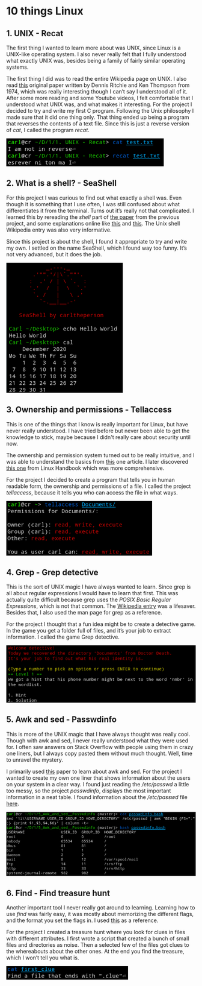 # 10 things Linux

## 1. UNIX - **Recat**

The first thing I wanted to learn more about was UNIX, since Linux is a UNIX-like operating system. I also never really felt that I fully understood what exactly UNIX was, besides being a family of fairly similar operating systems.

The first thing I did was to read the entire Wikipedia page on UNIX. I also read [this](https://people.eecs.berkeley.edu/~brewer/cs262/unix.pdf) original paper written by Dennis Ritchie and Ken Thompson from 1974, which was really interesting though I can’t say I understood all of it. After some more reading and some Youtube videos, I felt comfortable that I understood what UNIX was, and what makes it interesting.
For the project I decided to try and write my first C program. Following the Unix philosophy I made sure that it did one thing only. That thing ended up being a program that reverses the contents of a text file. Since this is just a reverse version of *cat*, I called the program *recat*.

![](1_UNIX__Recat/screenshot.png)

## 2. What is a shell? - **SeaShell**

For this project I was curious to find out what exactly a shell was. Even though it is something that I use often, I was still confused about what differentiates it from the terminal. Turns out it’s really not that complicated. I learned this by rereading the *shell* part of [the paper](https://people.eecs.berkeley.edu/~brewer/cs262/unix.pdf) from the previous project, and some explanations online like [this](https://www.tutorialspoint.com/unix/unix-what-is-shell.htm ) and [this](https://linuxcommand.org/lc3_lts0010.php ). The Unix shell Wikipedia entry was also very informative.

Since this project is about the shell, I found it appropriate to try and write my own. I settled on the name SeaShell, which I found way too funny. It’s not very advanced, but it does the job.

![](2_What_is_a_shell__SeaShell/screenshot.png)


## 3. Ownership and permissions - **Tellaccess**

This is one of the things that I know is really important for Linux, but have never really understood. I have tried before but never been able to get the knowledge to stick, maybe because I didn't really care about security until now. 

The ownership and permission system turned out to be really intuitive, and I was able to understand the basics from [this](https://www.thegeekdiary.com/understanding-basic-file-permissions-and-ownership-in-linux/) one article. I later discovered [this one](https://linuxhandbook.com/linux-file-permissions/) from Linux Handbook which was more comprehensive.

For the project I decided to create a program that tells you in human readable form, the ownership and permissions of a file. I called the project *tellaccess*, because it tells you who can access the file in what ways.

![](3_Ownership_and_permissions__Tellaccess/screenshot.png)

## 4. Grep - **Grep detective**
This is the sort of UNIX magic I have always wanted to learn. Since grep is all about regular expressions I would have to learn that first. This was actually quite difficult because grep uses the *POSIX Basic Regular Expressions*, which is not that common. The [Wikipedia entry](https://en.wikibooks.org/wiki/Regular_Expressions/POSIX_Basic_Regular_Expressions) was a lifesaver. Besides that, I also used the man page for grep as a reference.

For the project I thought that a fun idea might be to create a detective game. In the game you get a folder full of files, and it’s your job to extract information. I called the game Grep detective.

![](4_Grep__Grep_detective/screenshot.png)

## 5. Awk and sed - Passwdinfo
This is more of the UNIX magic that I have always thought was really cool. Though with awk and sed, I never really understood what they were used for. I often saw answers on Stack Overflow with people using them in crazy one liners, but I always copy pasted them without much thought. Well, time to unravel the mystery.

I primarily used [this](https://www-users.york.ac.uk/~mijp1/teaching/2nd_year_Comp_Lab/guides/grep_awk_sed.pdf) paper to learn about awk and sed. For the project I wanted to create my own one liner that shows information about the users on your system in a clear way. I found just reading the */etc/passwd* a little too messy, so the project *passwdinfo*, displays the most important information in a neat table. I found information about the */etc/passwd* file [here](https://www.cyberciti.biz/faq/understanding-etcpasswd-file-format/).

![](5_Awk_and_sed__Passwdinfo/screenshot.png)

## 6. Find - Find treasure hunt
Another important tool I never really got around to learning. Learning how to use *find* was fairly easy, it was mostly about memorizing the different flags, and the format you set the flags in. I used [this](https://kb.iu.edu/d/admm) as a reference.

For the project I created a treasure hunt where you look for clues in files with different attributes. I first wrote a script that created a bunch of small files and directories as noise. Then a selected few of the files got clues to the whereabouts about the other ones. At the end you find the treasure, which I won’t tell you what is.

![](6_Find__Find_treasure_hunt/screenshot.png)